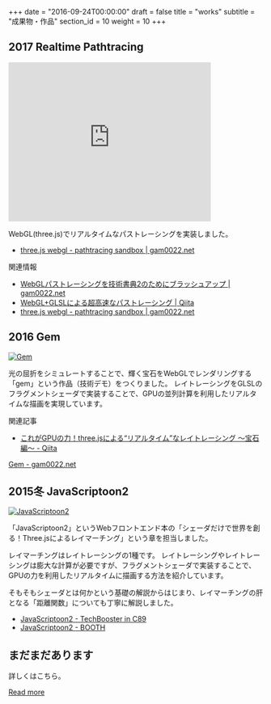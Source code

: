 +++
date = "2016-09-24T00:00:00"
draft = false
title = "works"
subtitle = "成果物・作品"
section_id = 10
weight = 10
+++

## 2017 Realtime Pathtracing

<div style="width:400px; margin:0; padding:0;" class="right">
<iframe width="400" height="315" src="https://www.youtube.com/embed/FUb5U3ttmZE" frameborder="0" allowfullscreen></iframe>
</div>

WebGL(three.js)でリアルタイムなパストレーシングを実装しました。

- [three.js webgl - pathtracing sandbox | gam0022.net](https://gam0022.net/webgl/#pathtracing_sandbox)

関連情報

- [WebGLパストレーシングを技術書典2のためにブラッシュアップ | gam0022.net](https://gam0022.net/blog/2017/04/06/webgl-pathtracing-tbf2/)
- [WebGL+GLSLによる超高速なパストレーシング | Qiita](https://qiita.com/gam0022/items/18bb3612d7bdb6f4360a)
- [three.js webgl - pathtracing sandbox | gam0022.net](https://gam0022.net/webgl/#pathtracing_sandbox)

## 2016 Gem

[<img alt="Gem" src="/images/works/gem.png" class="right">](/images/works/gem_original.png)

光の屈折をシミュレートすることで、輝く宝石をWebGLでレンダリングする「gem」という作品（技術デモ）をつくりました。
レイトレーシングをGLSLのフラグメントシェーダで実装することで、GPUの並列計算を利用したリアルタイムな描画を実現しています。

関連記事

- [これがGPUの力！three.jsによる“リアルタイム”なレイトレーシング 〜宝石編〜 - Qiita](http://qiita.com/gam0022/items/9875480d33e03fe2113c)

<div class="read-more">
  <a href="http://gam0022.net/webgl/#raytracing_gem" class="btn btn-primary btn-outline">Gem - gam0022.net</a>
</div>

## 2015冬 JavaScriptoon2

[<img alt="JavaScriptoon2" src="/images/works/javascriptoon2.jpg" class="right">](/images/works/javascriptoon2_original.jpg)

「JavaScriptoon2」というWebフロントエンド本の「シェーダだけで世界を創る！Three.jsによるレイマーチング」という章を担当しました。

レイマーチングはレイトレーシングの1種です。
レイトレーシングやレイトレーシングは膨大な計算が必要ですが、フラグメントシェーダで実装することで、GPUの力を利用したリアルタイムに描画する方法を紹介しています。

そもそもシェーダとは何かという基礎の解説からはじまり、レイマーチングの肝となる「距離関数」についても丁寧に解説しました。

- [JavaScriptoon2 - TechBooster in C89](https://techbooster.github.io/c89/#scriptoon2)
- [JavaScriptoon2 - BOOTH](https://techbooster.booth.pm/items/178227/)

## まだまだあります

詳しくはこちら。

<div class="read-more">
  <a href="/works" class="btn btn-primary btn-outline btn-lg">Read more</a>
</div>

